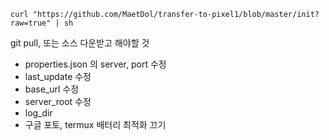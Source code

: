 ```
curl "https://github.com/MaetDol/transfer-to-pixel1/blob/master/init?raw=true" | sh
```


git pull, 또는 소스 다운받고 해야할 것

- properties.json 의 server, port 수정
- last_update 수정
- base_url 수정
- server_root 수정
- log_dir 
- 구글 포토, termux 배터리 최적화 끄기
